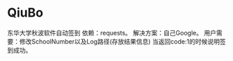 # QiuBo
东华大学秋波软件自动签到
依赖：requests。
解决方案：自己Google。
用户需要：修改SchoolNumber以及Log路径(存放结果信息)
当返回code:1的时候说明签到成功。
